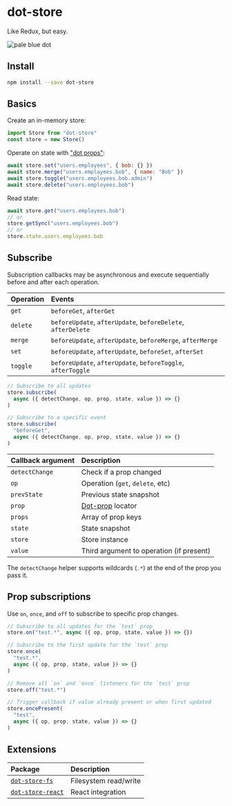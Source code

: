# dot-store

Like Redux, but easy.

![pale blue dot](https://qph.fs.quoracdn.net/main-qimg-347d2c178e6bf511ee5b91e8276c79fa)

## Install

```bash
npm install --save dot-store
```

## Basics

Create an in-memory store:

```js
import Store from "dot-store"
const store = new Store()
```

Operate on state with ["dot props"](https://github.com/debitoor/dot-prop-immutable#readme):

```js
await store.set("users.employees", { bob: {} })
await store.merge("users.employees.bob", { name: "Bob" })
await store.toggle("users.employees.bob.admin")
await store.delete("users.employees.bob")
```

Read state:

```js
await store.get("users.employees.bob")
// or
store.getSync("users.employees.bob")
// or
store.state.users.employees.bob
```

## Subscribe

Subscription callbacks may be asynchronous and execute sequentially before and after each operation.

| Operation | Events                                                       |
| :-------- | :----------------------------------------------------------- |
| `get`     | `beforeGet`, `afterGet`                                      |
| `delete`  | `beforeUpdate`, `afterUpdate`, `beforeDelete`, `afterDelete` |
| `merge`   | `beforeUpdate`, `afterUpdate`, `beforeMerge`, `afterMerge`   |
| `set`     | `beforeUpdate`, `afterUpdate`, `beforeSet`, `afterSet`       |
| `toggle`  | `beforeUpdate`, `afterUpdate`, `beforeToggle`, `afterToggle` |

```js
// Subscribe to all updates
store.subscribe(
  async ({ detectChange, op, prop, state, value }) => {}
)

// Subscribe to a specific event
store.subscribe(
  "beforeGet",
  async ({ detectChange, op, prop, state, value }) => {}
)
```

| Callback argument | Description                                                               |
| :---------------- | :------------------------------------------------------------------------ |
| `detectChange`    | Check if a prop changed                                                   |
| `op`              | Operation (`get`, `delete`, etc)                                          |
| `prevState`       | Previous state snapshot                                                   |
| `prop`            | [Dot-prop](https://github.com/debitoor/dot-prop-immutable#readme) locator |
| `props`           | Array of prop keys                                                        |
| `state`           | State snapshot                                                            |
| `store`           | Store instance                                                            |
| `value`           | Third argument to operation (if present)                                  |

The `detectChange` helper supports wildcards (`.*`) at the end of the prop you pass it.

## Prop subscriptions

Use `on`, `once`, and `off` to subscribe to specific prop changes.

```js
// Subscribe to all updates for the `test` prop
store.on("test.*", async ({ op, prop, state, value }) => {})

// Subscribe to the first update for the `test` prop
store.once(
  "test.*",
  async ({ op, prop, state, value }) => {}
)

// Remove all `on` and `once` listeners for the `test` prop
store.off("test.*")

// Trigger callback if value already present or when first updated
store.oncePresent(
  "test",
  async ({ op, prop, state, value }) => {}
)
```

## Extensions

| Package                                                                                             | Description           |
| :-------------------------------------------------------------------------------------------------- | :-------------------- |
| [`dot-store-fs`](https://github.com/invrs/dot-store/tree/master/packages/dot-store-fs#readme)       | Filesystem read/write |
| [`dot-store-react`](https://github.com/invrs/dot-store/tree/master/packages/dot-store-react#readme) | React integration     |

